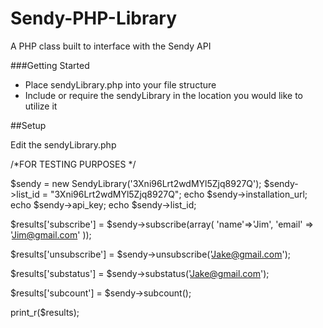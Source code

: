 Sendy-PHP-Library
=================

A PHP class built to interface with the Sendy API


###Getting Started

* Place sendyLibrary.php into your file structure
* Include or require the sendyLibrary in the location you would like to utilize it

##Setup

Edit the sendyLibrary.php



/*FOR TESTING PURPOSES */

$sendy = new SendyLibrary('3Xni96Lrt2wdMYl5Zjq8927Q');
$sendy->list_id = "3Xni96Lrt2wdMYl5Zjq8927Q";
echo $sendy->installation_url;
echo $sendy->api_key;
echo $sendy->list_id;

$results['subscribe'] = $sendy->subscribe(array(
								'name'=>'Jim',
								'email' => 'Jim@gmail.com'
							));

$results['unsubscribe'] = $sendy->unsubscribe('Jake@gmail.com');

$results['substatus'] = $sendy->substatus('Jake@gmail.com');

$results['subcount'] = $sendy->subcount();

print_r($results);
